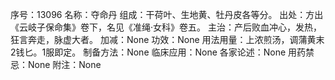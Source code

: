 序号：13096
名称：夺命丹
组成：干荷叶、生地黄、牡丹皮各等分。
出处：方出《云岐子保命集》卷下，名见《准绳·女科》卷五。
主治：产后败血冲心，发热，狂言奔走，脉虚大者。
加减：None
功效：None
用法用量：上浓煎汤，调蒲黄末2钱匕。1服即定。
制备方法：None
临床应用：None
各家论述：None
用药禁忌：None
附注：None

